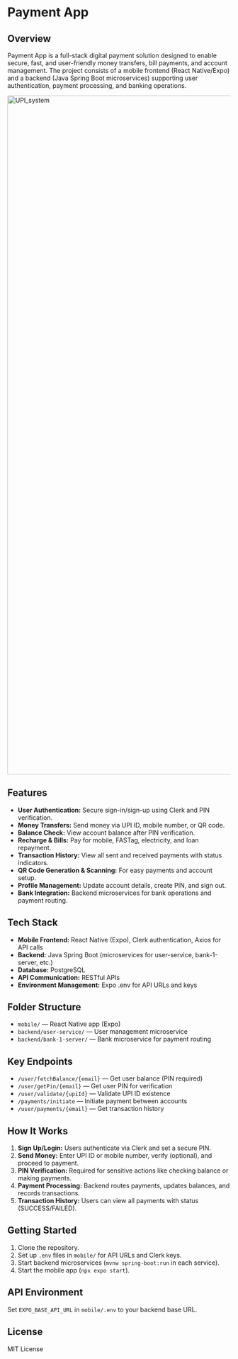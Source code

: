 # Payment App

## Overview

Payment App is a full-stack digital payment solution designed to enable secure, fast, and user-friendly money transfers, bill payments, and account management. The project consists of a mobile frontend (React Native/Expo) and a backend (Java Spring Boot microservices) supporting user authentication, payment processing, and banking operations.

<img width="3272" height="1533" alt="UPI_system" src="https://github.com/user-attachments/assets/62cde97b-47b6-4e1b-be6c-f1cecbff61e0" />


## Features

- **User Authentication:** Secure sign-in/sign-up using Clerk and PIN verification.
- **Money Transfers:** Send money via UPI ID, mobile number, or QR code.
- **Balance Check:** View account balance after PIN verification.
- **Recharge & Bills:** Pay for mobile, FASTag, electricity, and loan repayment.
- **Transaction History:** View all sent and received payments with status indicators.
- **QR Code Generation & Scanning:** For easy payments and account setup.
- **Profile Management:** Update account details, create PIN, and sign out.
- **Bank Integration:** Backend microservices for bank operations and payment routing.

## Tech Stack

- **Mobile Frontend:** React Native (Expo), Clerk authentication, Axios for API calls
- **Backend:** Java Spring Boot (microservices for user-service, bank-1-server, etc.)
- **Database:** PostgreSQL
- **API Communication:** RESTful APIs
- **Environment Management:** Expo .env for API URLs and keys

## Folder Structure

- `mobile/` — React Native app (Expo)
- `backend/user-service/` — User management microservice
- `backend/bank-1-server/` — Bank microservice for payment routing

## Key Endpoints

- `/user/fetchBalance/{email}` — Get user balance (PIN required)
- `/user/getPin/{email}` — Get user PIN for verification
- `/user/validate/{upiId}` — Validate UPI ID existence
- `/payments/initiate` — Initiate payment between accounts
- `/user/payments/{email}` — Get transaction history

## How It Works

1. **Sign Up/Login:** Users authenticate via Clerk and set a secure PIN.
2. **Send Money:** Enter UPI ID or mobile number, verify (optional), and proceed to payment.
3. **PIN Verification:** Required for sensitive actions like checking balance or making payments.
4. **Payment Processing:** Backend routes payments, updates balances, and records transactions.
5. **Transaction History:** Users can view all payments with status (SUCCESS/FAILED).

## Getting Started

1. Clone the repository.
2. Set up `.env` files in `mobile/` for API URLs and Clerk keys.
3. Start backend microservices (`mvnw spring-boot:run` in each service).
4. Start the mobile app (`npx expo start`).

## API Environment

Set `EXPO_BASE_API_URL` in `mobile/.env` to your backend base URL.

## License

MIT License
